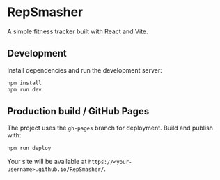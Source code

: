 # RepSmasher

A simple fitness tracker built with React and Vite.

## Development

Install dependencies and run the development server:

```bash
npm install
npm run dev
```

## Production build / GitHub Pages

The project uses the `gh-pages` branch for deployment. Build and publish with:

```bash
npm run deploy
```

Your site will be available at `https://<your-username>.github.io/RepSmasher/`.
